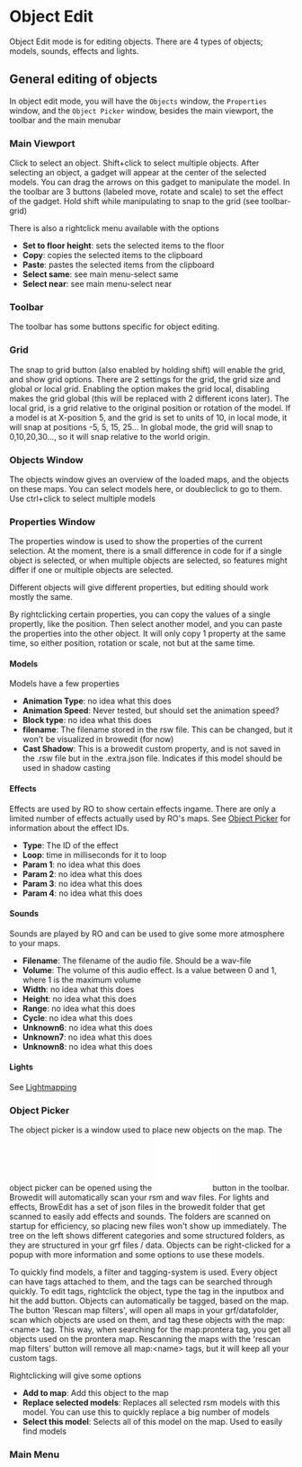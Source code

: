 # Object Edit

Object Edit mode is for editing objects. There are 4 types of objects; models, sounds, effects and lights.

## General editing of objects

In object edit mode, you will have the `Objects` window, the `Properties` window, and the `Object Picker` window, besides the main viewport, the toolbar and the main menubar

### Main Viewport

Click to select an object. Shift+click to select multiple objects. After selecting an object, a gadget will appear at the center of the selected models. You can drag the arrows on this gadget to manipulate the model. In the toolbar are 3 buttons (labeled move, rotate and scale) to set the effect of the gadget. Hold shift while manipulating to snap to the grid (see toolbar-grid)

There is also a rightclick menu available with the options
* **Set to floor height**: sets the selected items to the floor
* **Copy**: copies the selected items to the clipboard
* **Paste**: pastes the selected items from the clipboard
* **Select same**: see main menu-select same
* **Select near**: see main menu-select near

### Toolbar

The toolbar has some buttons specific for object editing.

### Grid

The snap to grid button (also enabled by holding shift) will enable the grid, and show grid options. There are 2 settings for the grid, the grid size and global or local grid. Enabling the option makes the grid local, disabling makes the grid global (this will be replaced with 2 different icons later). The local grid, is a grid relative to the original position or rotation of the model. If a model is at X-position 5, and the grid is set to units of 10, in local mode, it will snap at positions -5, 5, 15, 25... In global mode, the grid will snap to 0,10,20,30..., so it will snap relative to the world origin. 

### Objects Window

The objects window gives an overview of the loaded maps, and the objects on these maps. You can select models here, or doubleclick to go to them. Use ctrl+click to select multiple models

### Properties Window

The properties window is used to show the properties of the current selection. At the moment, there is a small difference in code for if a single object is selected, or when multiple objects are selected, so features might differ if one or multiple objects are selected.

Different objects will give different properties, but editing should work mostly the same.

By rightclicking certain properties, you can copy the values of a single propertly, like the position. Then select another model, and you can paste the properties into the other object. It will only copy 1 property at the same time, so either position, rotation or scale, not but at the same time.

#### Models
Models have a few properties
* **Animation Type**: no idea what this does
* **Animation Speed**: Never tested, but should set the animation speed?
* **Block type**: no idea what this does
* **filename**: The filename stored in the rsw file. This can be changed, but it won't be visualized in browedit (for now)
* **Cast Shadow**: This is a browedit custom property, and is not saved in the .rsw file but in the .extra.json file. Indicates if this model should be used in shadow casting

#### Effects
Effects are used by RO to show certain effects ingame. There are only a limited number of effects actually used by RO's maps. See [Object Picker](#Object_Picker) for information about the effect IDs. 
* **Type**: The ID of the effect
* **Loop**: time in milliseconds for it to loop
* **Param 1**: no idea what this does
* **Param 2**: no idea what this does
* **Param 3**: no idea what this does
* **Param 4**: no idea what this does

#### Sounds
Sounds are played by RO and can be used to give some more atmosphere to your maps. 
* **Filename**: The filename of the audio file. Should be a wav-file
* **Volume**: The volume of this audio effect. Is a value between 0 and 1, where 1 is the maximum volume
* **Width**: no idea what this does
* **Height**: no idea what this does
* **Range**: no idea what this does
* **Cycle**: no idea what this does
* **Unknown6**: no idea what this does
* **Unknown7**: no idea what this does
* **Unknown8**: no idea what this does

#### Lights

See [Lightmapping](Lightmapping.md)

### Object Picker

The object picker is a window used to place new objects on the map. The object picker can be opened using the ![ObjectPicker](../data/icons/object_window_closed.png) button in the toolbar. Browedit will automatically scan your rsm and wav files. For lights and effects, BrowEdit has a set of json files in the browedit folder that get scanned to easily add effects and sounds. The folders are scanned on startup for efficiency, so placing new files won't show up immediately. The tree on the left shows different categories and some structured folders, as they are structured in your grf files / data. Objects can be right-clicked for a popup with more information and some options to use these models.

To quickly find models, a filter and tagging-system is used. Every object can have tags attached to them, and the tags can be searched through quickly. To edit tags, rightclick the object, type the tag in the inputbox and hit the add button. 
Objects can automatically be tagged, based on the map. The button 'Rescan map filters', will open all maps in your grf/datafolder, scan which objects are used on them, and tag these objects with the map:\<name\> tag. This way, when searching for the map:prontera tag, you get all objects used on the prontera map. Rescanning the maps with the 'rescan map filters' button will remove all map:\<name\> tags, but it will keep all your custom tags.

Rightclicking will give some options

* **Add to map**: Add this object to the map
* **Replace selected models**: Replaces all selected rsm models with this model. You can use this to quickly replace a big number of models
* **Select this model**: Selects all of this model on the map. Used to easily find models

### Main Menu




<!--stackedit_data:
eyJoaXN0b3J5IjpbMTU1MDkyMjM4NSwtMTY3NjIwMDEyMV19
-->
